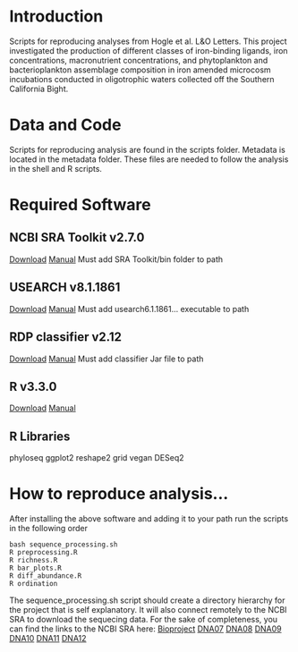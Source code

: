 # Introduction
Scripts for reproducing analyses from Hogle et al. L&amp;O Letters. This project investigated the production of different classes of iron-binding ligands, iron concentrations, macronutrient concentrations, and phytoplankton and bacterioplankton assemblage composition in iron amended microcosm incubations conducted in oligotrophic waters collected off the Southern California Bight.

# Data and Code
Scripts for reproducing analysis are found in the scripts folder. Metadata is located in the metadata folder. These files are needed to follow the analysis in the shell and R scripts.

# Required Software
## NCBI SRA Toolkit v2.7.0
[Download](https://github.com/ncbi/sra-tools/wiki/Downloads)
[Manual](http://ncbi.github.io/sra-tools/)
Must add SRA Toolkit/bin folder to path

## USEARCH v8.1.1861
[Download](http://www.drive5.com/usearch/download.html)
[Manual](http://www.drive5.com/usearch/manual/)
Must add usearch6.1.1861... executable to path

## RDP classifier v2.12
[Download](https://sourceforge.net/projects/rdp-classifier/files/rdp-classifier/)
[Manual](https://github.com/rdpstaff/classifier)
Must add classifier Jar file to path

## R v3.3.0
[Download](https://www.r-project.org/)
[Manual](https://cran.r-project.org/manuals.html)

## R Libraries
phyloseq
ggplot2
reshape2
grid
vegan
DESeq2

# How to reproduce analysis...
After installing the above software and adding it to your path run the scripts in the following order

```shell
bash sequence_processing.sh
R preprocessing.R
R richness.R
R bar_plots.R
R diff_abundance.R
R ordination
```

The sequence_processing.sh script should create a directory hierarchy for the project that is self explanatory. It will also connect remotely to the NCBI SRA to download the sequecing data. For the sake of completeness, you can find the links to the NCBI SRA here:
[Bioproject](http://www.ncbi.nlm.nih.gov/bioproject/PRJNA331054)
[DNA07](http://www.ncbi.nlm.nih.gov/sra/SRX1973167)
[DNA08](http://www.ncbi.nlm.nih.gov/sra/SRX1973168)
[DNA09](http://www.ncbi.nlm.nih.gov/sra/SRX1973169)
[DNA10](http://www.ncbi.nlm.nih.gov/sra/SRX1973170)
[DNA11](http://www.ncbi.nlm.nih.gov/sra/SRX1973171)
[DNA12](http://www.ncbi.nlm.nih.gov/sra/SRX1973172)
